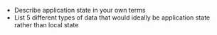 * Describe application state in your own terms
* List 5 different types of data that would ideally be application state rather than local state
